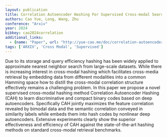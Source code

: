 ```yaml
---
layout: publication
title: Correlation Autoencoder Hashing For Supervised Cross-modal Search
authors: Cao Yue, Long, Wang, Zhu
conference: "Arxiv"
year: 2024
bibkey: cao2024correlation
additional_links:
  - {name: "Paper", url: "http://yue-cao.me/doc/correlation-autoencoder-hashing-cah-icmr16.pdf"}
tags: ['ARXIV', 'Cross Modal', 'Supervised']
---
```

Due to its storage and query efficiency hashing has been widely applied to approximate nearest neighbor search from large-scale datasets. While there is increasing interest in cross-modal hashing which facilitates cross-media retrieval by embedding data from different modalities into a common Hamming space how to distill the cross-modal correlation structure effectively remains a challenging problem. In this paper we propose a novel supervised cross-modal hashing method Correlation Autoencoder Hashing (CAH) to learn discriminative and compact binary codes based on deep autoencoders. Specifically CAH jointly maximizes the feature correlation revealed by bimodal data and the semantic correlation conveyed in similarity labels while embeds them into hash codes by nonlinear deep autoencoders. Extensive experiments clearly show the superior effectiveness and efficiency of CAH against the state-of-the-art hashing methods on standard cross-modal retrieval benchmarks.
